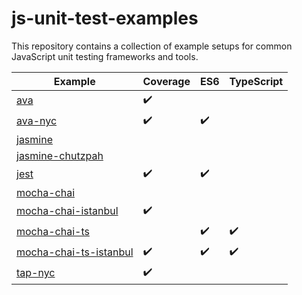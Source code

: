 # js-unit-test-examples
This repository contains a collection of example setups for common JavaScript unit testing frameworks and tools.

|Example|Coverage|ES6|TypeScript|
|---|---|---|---|
|[ava](https://github.com/Wedvich/js-unit-test-examples/tree/master/ava)|:heavy_check_mark:|||
|[ava-nyc](https://github.com/Wedvich/js-unit-test-examples/tree/master/ava-nyc)|:heavy_check_mark:|:heavy_check_mark:||
|[jasmine](https://github.com/Wedvich/js-unit-test-examples/tree/master/jasmine)||||
|[jasmine-chutzpah](https://github.com/Wedvich/js-unit-test-examples/tree/master/jasmine-chutzpah)||||
|[jest](https://github.com/Wedvich/js-unit-test-examples/tree/master/jest)|:heavy_check_mark:|:heavy_check_mark:||
|[mocha-chai](https://github.com/Wedvich/js-unit-test-examples/tree/master/mocha-chai)||||
|[mocha-chai-istanbul](https://github.com/Wedvich/js-unit-test-examples/tree/master/mocha-chai-istanbul)|:heavy_check_mark:|||
|[mocha-chai-ts](https://github.com/Wedvich/js-unit-test-examples/tree/master/mocha-chai-ts)||:heavy_check_mark:|:heavy_check_mark:|
|[mocha-chai-ts-istanbul](https://github.com/Wedvich/js-unit-test-examples/tree/master/mocha-chai-ts-istanbul)|:heavy_check_mark:|:heavy_check_mark:|:heavy_check_mark:|
|[tap-nyc](https://github.com/Wedvich/js-unit-test-examples/tree/master/tap-nyc)|:heavy_check_mark:|||
